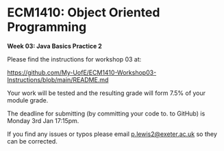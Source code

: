 # ECM1410: Object Oriented Programming
**Week 03: Java Basics Practice 2**

Please find the instructions for workshop 03 at:

https://github.com/My-UofE/ECM1410-Workshop03-Instructions/blob/main/README.md

Your work will be tested and the resulting grade will form 7.5% of your module grade.

The deadline for submitting (by committing your code to. to GitHub) is Monday 3rd Jan 17:15pm.

If you find any issues or typos please email p.lewis2@exeter.ac.uk so they can be corrected.